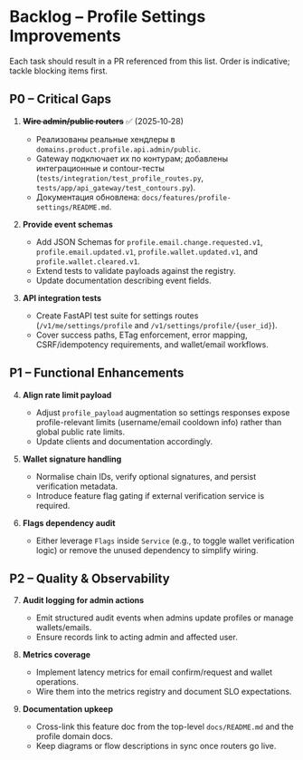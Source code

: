 # Backlog – Profile Settings Improvements

Each task should result in a PR referenced from this list. Order is indicative; tackle
blocking items first.

## P0 – Critical Gaps

1. ~~**Wire admin/public routers**~~ ✅ (2025‑10‑28)  
   - Реализованы реальные хендлеры в `domains.product.profile.api.admin/public`.  
   - Gateway подключает их по контурам; добавлены интеграционные и contour-тесты (`tests/integration/test_profile_routes.py`, `tests/app/api_gateway/test_contours.py`).  
   - Документация обновлена: `docs/features/profile-settings/README.md`.

2. **Provide event schemas**  
   - Add JSON Schemas for `profile.email.change.requested.v1`, `profile.email.updated.v1`,
     `profile.wallet.updated.v1`, and `profile.wallet.cleared.v1`.  
   - Extend tests to validate payloads against the registry.  
   - Update documentation describing event fields.

3. **API integration tests**  
   - Create FastAPI test suite for settings routes (`/v1/me/settings/profile` and
     `/v1/settings/profile/{user_id}`).  
   - Cover success paths, ETag enforcement, error mapping, CSRF/idempotency requirements,
     and wallet/email workflows.

## P1 – Functional Enhancements

4. **Align rate limit payload**  
   - Adjust `profile_payload` augmentation so settings responses expose profile-relevant
     limits (username/email cooldown info) rather than global public rate limits.  
   - Update clients and documentation accordingly.

5. **Wallet signature handling**  
   - Normalise chain IDs, verify optional signatures, and persist verification metadata.  
   - Introduce feature flag gating if external verification service is required.

6. **Flags dependency audit**  
   - Either leverage `Flags` inside `Service` (e.g., to toggle wallet verification logic)
     or remove the unused dependency to simplify wiring.

## P2 – Quality & Observability

7. **Audit logging for admin actions**  
   - Emit structured audit events when admins update profiles or manage wallets/emails.  
   - Ensure records link to acting admin and affected user.

8. **Metrics coverage**  
   - Implement latency metrics for email confirm/request and wallet operations.  
   - Wire them into the metrics registry and document SLO expectations.

9. **Documentation upkeep**  
   - Cross-link this feature doc from the top-level `docs/README.md` and the profile
     domain docs.  
   - Keep diagrams or flow descriptions in sync once routers go live.
